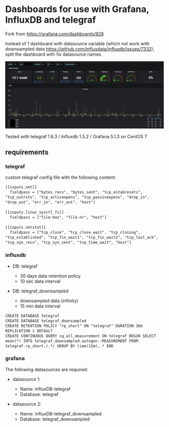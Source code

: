 # Dashboards for use with Grafana, InfluxDB and telegraf

Fork from https://grafana.com/dashboards/928

Instead of 1 dashboard with datasource variable (which not work with downsampled data https://github.com/influxdata/influxdb/issues/7332), split the dashboard with fix datasource names


![](/images/dashboard.png)

Tested with telegraf 1.6.3 / Influxdb 1.5.2 / Grafana 5.1.3 on CentOS 7

## requirements

### telegraf

custom telegraf config file with the following content:

```
[[inputs.net]]
  fieldpass = ["bytes_recv", "bytes_sent", "tcp_estabresets", "tcp_outrsts", "tcp_activeopens", "tcp_passiveopens", "drop_in", "drop_out", "err_in", "err_out", "host"]

[[inputs.linux_sysctl_fs]]
  fieldpass = ["file-max", "file-nr", "host"]

[[inputs.netstat]]
  fieldpass = ["tcp_close", "tcp_close_wait", "tcp_closing", "tcp_established", "tcp_fin_wait1", "tcp_fin_wait2", "tcp_last_ack", "tcp_syn_recv", "tcp_syn_sent", "tcp_time_wait", "host"]
```

### influxdb

* DB: telegraf 
  * 30 days data retention policy
  * 10 sec data interval
  
* DB: telegraf_downsampled 
  * downsampled data (infinity)
  * 15 min data interval

```
CREATE DATABASE telegraf
CREATE DATABASE telegraf_downsampled
CREATE RETENTION POLICY "rp_short" ON "telegraf" DURATION 30d REPLICATION 1 DEFAULT
CREATE CONTINUOUS QUERY cq_all_measurement ON telegraf BEGIN SELECT mean(*) INTO telegraf_downsampled.autogen.:MEASUREMENT FROM telegraf.rp_short./.*/ GROUP BY time(15m), * END
```

### grafana

The following datasources are required:

* datasource 1:
  * Name: influxDB-telegraf
  * Database: telegraf

* datasource 2:
  * Name: influxDB-telegraf_downsampled
  * Database: telegraf_downsampled


